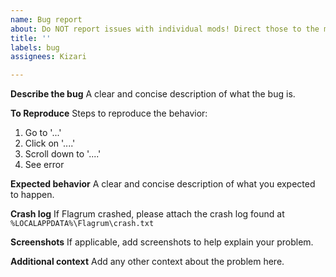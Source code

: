 ```yaml
---
name: Bug report
about: Do NOT report issues with individual mods! Direct those to the mod author.
title: ''
labels: bug
assignees: Kizari

---
```


**Describe the bug**
A clear and concise description of what the bug is.

**To Reproduce**
Steps to reproduce the behavior:
1. Go to '...'
2. Click on '....'
3. Scroll down to '....'
4. See error

**Expected behavior**
A clear and concise description of what you expected to happen.

**Crash log**
If Flagrum crashed, please attach the crash log found at `%LOCALAPPDATA%\Flagrum\crash.txt`

**Screenshots**
If applicable, add screenshots to help explain your problem.

**Additional context**
Add any other context about the problem here.
